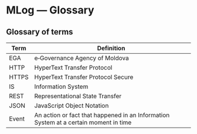 ﻿# MLog — Glossary

## Glossary of terms

| Term  | Definition |
| ---   | --- |
| EGA   | e‑Governance Agency of Moldova |
| HTTP  | HyperText Transfer Protocol |
| HTTPS | HyperText Transfer Protocol Secure |
| IS    | Information System |
| REST  | Representational State Transfer |
| JSON  | JavaScript Object Notation |
| Event | An action or fact that happened in an Information System at a certain moment in time |
